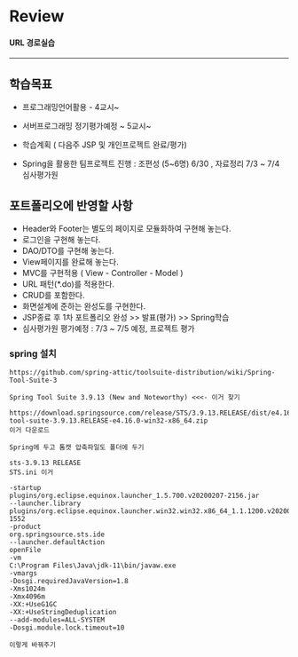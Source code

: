 # Review


#### URL 경로실습

-----------------------------------------------------

## 학습목표
- 프로그래밍언어활용 - 4교시~
- 서버프로그래밍 정기평가예정 ~ 5교시~

- 학습계획 ( 다음주 JSP 및 개인프로젝트 완료/평가)
- Spring을 활용한 팀프로젝트 진행 : 조편성 (5~6명) 6/30 , 자료정리 7/3 ~ 7/4 심사평가원


## 포트폴리오에 반영할 사항
- Header와 Footer는 별도의 페이지로 모듈화하여 구현해 놓는다.
- 로그인을 구현해 놓는다.
- DAO/DTO를 구현해 놓는다.
- View페이지를 완료해 놓는다.
- MVC를 구현적용 ( View - Controller - Model )
- URL 패턴(*.do)를 적용한다.
- CRUD를 포함한다.
- 화면설계에 준하는 완성도를 구현한다.
- JSP종료 후 1차 포트폴리오 완성 >> 발표(평가) >> Spring학습
- 심사평가원 평가예정 : 7/3 ~ 7/5 예정, 프로젝트 평가


### spring 설치
```
https://github.com/spring-attic/toolsuite-distribution/wiki/Spring-Tool-Suite-3

Spring Tool Suite 3.9.13 (New and Noteworthy) <<<- 이거 찾기

https://download.springsource.com/release/STS/3.9.13.RELEASE/dist/e4.16/spring-tool-suite-3.9.13.RELEASE-e4.16.0-win32-x86_64.zip
이거 다운로드

Spring에 두고 톰캣 압축파일도 폴더에 두기

sts-3.9.13 RELEASE 
STS.ini 이거

-startup
plugins/org.eclipse.equinox.launcher_1.5.700.v20200207-2156.jar
--launcher.library
plugins/org.eclipse.equinox.launcher.win32.win32.x86_64_1.1.1200.v20200508-1552
-product
org.springsource.sts.ide
--launcher.defaultAction
openFile
-vm
C:\Program Files\Java\jdk-11\bin/javaw.exe
-vmargs
-Dosgi.requiredJavaVersion=1.8
-Xms1024m
-Xmx4096m
-XX:+UseG1GC
-XX:+UseStringDeduplication
--add-modules=ALL-SYSTEM
-Dosgi.module.lock.timeout=10

이렇게 바꿔주기

```
